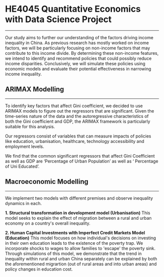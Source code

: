 # HE4045 Quantitative Economics with Data Science Project 
--------

Our study aims to further our understanding of the factors driving income inequality in China. As previous research has mostly worked on income factors, we will be particularly focusing on non-income factors that may contribute to this income divide. By determining these non-income features, we intend to identify and recommend policies that could possibly reduce income disparities. Conclusively, we will simulate these policies using economic models and evaluate their potential effectiveness in narrowing income inequality.


## ARIMAX Modelling
--------
To identify key factors that affect Gini coefficient, we decided to use ARIMAX models to figure out the regressors that are significant. Given the time-series nature of the data and the autoregressive characteristics of both the Gini coefficient and GDP, the ARIMAX framework is particularly suitable for this analysis.

Our regressors consist of variables that can measure impacts of policies like education, urbanisation, healthcare, technology accessibility and employment levels. 

We find that the common significant regressors that affect Gini Coefficient as well as GDP are ‘Percentage of Urban Population’ as well as ‘ Percentage of Uni Educated’.


## Macroeconomic Modelling
--------
We implement two models with different premises and observe inequality dynamics in each.

<b>1. Structural transformation in development model (Urbanisation)</b>
This model seeks to explain the effect of migration between a rural and urban economy on a country's overall inequality.  

<b>2. Human Capital Investments wIth Imperfect Credit Markets Model (Education)</b>
This model focuses on how individual's decisions on investing in their own education leads to the existence of the poverty trap. We incorporate shocks to wages to allow families to 'escape' the poverty sink. Through simulations of this model, we demonstrate that the trend in inequality within rural and urban China separately can be explained by both the aforementioned migrartion (out of rural areas and into urban areas) and policy changes in education cost. 


